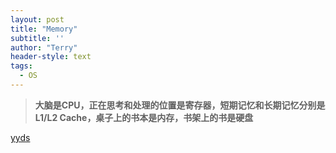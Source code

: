 ```yaml
---
layout: post
title: "Memory"
subtitle: ''
author: "Terry"
header-style: text
tags:
  - OS
---
```



> **大脑是CPU，正在思考和处理的位置是寄存器，短期记忆和长期记忆分别是L1/L2 Cache，桌子上的书本是内存，书架上的书是硬盘**

[yyds](https://xiaolincoding.com/os)